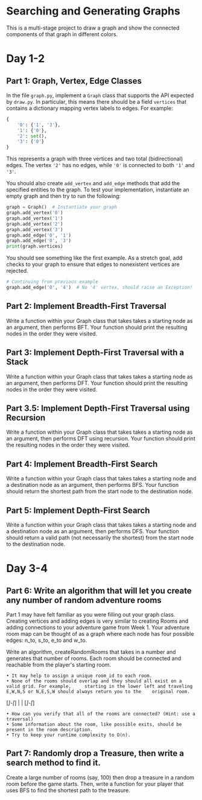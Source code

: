 # Searching and Generating Graphs

This is a multi-stage project to draw a graph and show the connected
components of that graph in different colors.

# Day 1-2

## Part 1: Graph, Vertex, Edge Classes

In the file `graph.py`, implement a `Graph` class that supports the API expected
by `draw.py`. In particular, this means there should be a field `vertices` that
contains a dictionary mapping vertex labels to edges. For example:

```python
{
    '0': {'1', '3'},
    '1': {'0'},
    '2': set(),
    '3': {'0'}
}
```

This represents a graph with three vertices and two total (bidirectional) edges.
The vertex `'2'` has no edges, while `'0'` is connected to both `'1'` and `'3'`.

You should also create `add_vertex` and `add_edge` methods that add the
specified entities to the graph. To test your implementation, instantiate an
empty graph and then try to run the following:

```python
graph = Graph()  # Instantiate your graph
graph.add_vertex('0')
graph.add_vertex('1')
graph.add_vertex('2')
graph.add_vertex('3')
graph.add_edge('0', '1')
graph.add_edge('0', '3')
print(graph.vertices)
```

You should see something like the first example. As a stretch goal, add checks
to your graph to ensure that edges to nonexistent vertices are rejected.

```python
# Continuing from previous example
graph.add_edge('0', '4')  # No '4' vertex, should raise an Exception!
```

## Part 2: Implement Breadth-First Traversal

Write a function within your Graph class that takes takes a starting node as an argument, then performs BFT. Your function should print the resulting nodes in the order they were visited.


## Part 3: Implement Depth-First Traversal with a Stack

Write a function within your Graph class that takes takes a starting node as an argument, then performs DFT. Your function should print the resulting nodes in the order they were visited.


## Part 3.5: Implement Depth-First Traversal using Recursion

Write a function within your Graph class that takes takes a starting node as an argument, then performs DFT using recursion. Your function should print the resulting nodes in the order they were visited.


## Part 4: Implement Breadth-First Search

Write a function within your Graph class that takes takes a starting node and a destination node as an argument, then performs BFS. Your function should return the shortest path from the start node to the destination node.


## Part 5: Implement Depth-First Search

Write a function within your Graph class that takes takes a starting node and a destination node as an argument, then performs DFS. Your function should return a valid path (not necessarily the shortest) from the start node to the destination node.

# Day 3-4

## Part 6: Write an algorithm that will let you create any number of random adventure rooms

Part 1 may have felt familiar as you were filling out your graph class. Creating vertices and adding edges is very similar to creating Rooms and adding connections to your adventure game from Week 1. Your adventure room map can be thought of as a graph where each node has four possible edges: n_to, s_to, e_to and w_to.

Write an algorithm, createRandomRooms that takes in a number and generates that number of rooms. Each room should be connected and reachable from the player's starting room.

    • It may help to assign a unique room_id to each room.
    • None of the rooms should overlap and they should all exist on a valid grid. For example,     starting in the lower left and traveling E,W,N,S or N,E,S,W should always return you to the    original room.

[_]-[_]
 |   |
[_]-[_]

    • How can you verify that all of the rooms are connected? (Hint: use a traversal)
    • Some information about the room, like possible exits, should be present in the room description.
    • Try to keep your runtime complexity to O(n).


##  Part 7: Randomly drop a Treasure, then write a search method to find it.

Create a large number of rooms (say, 100) then drop a treasure in a random room before the game starts. Then, write a function for your player that uses BFS to find the shortest path to the treasure.